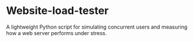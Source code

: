 # Website-load-tester
A lightweight Python script for simulating concurrent users and measuring how a web server performs under stress.
